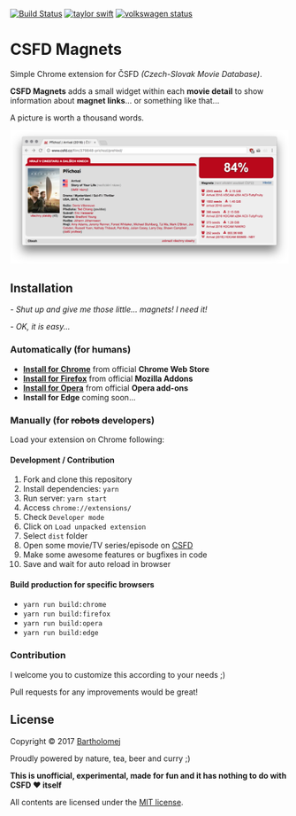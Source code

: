 [![Build Status](https://travis-ci.org/bartholomej/csfd-magnets.svg?branch=master)](https://travis-ci.org/bartholomej/csfd-magnets)
[![taylor swift](https://img.shields.io/badge/secured%20by-taylor%20swift-brightgreen.svg)](https://twitter.com/SwiftOnSecurity)
[![volkswagen status](https://auchenberg.github.io/volkswagen/volkswargen_ci.svg?v=1)](https://github.com/auchenberg/volkswagen)
# CSFD Magnets

Simple Chrome extension for ČSFD *(Czech-Slovak Movie Database)*.

**CSFD Magnets** adds a small widget within each **movie detail** to show information about **magnet links**... or something like that...

A picture is worth a thousand words.

![Screenshot](https://raw.githubusercontent.com/bartholomej/csfd-magnets/master/_assets/csfd-magnets-promo.png)

## Installation
_- Shut up and give me those little... magnets! I need it!_

_- OK, it is easy..._

### Automatically (for humans)

- **[Install for Chrome](https://chrome.google.com/webstore/detail/csfd-magnets/kkoccljoocknljaljhpifcnkmillmilo)** from official **Chrome Web Store**
- **[Install for Firefox](https://addons.mozilla.org/en-US/firefox/addon/csfd-magnets/)** from official **Mozilla Addons**
- **[Install for Opera](https://addons.opera.com/en/extensions/details/csfd-magnets/)** from official **Opera add-ons**
- **Install for Edge** coming soon...
### Manually (for ~~robots~~ developers)
Load your extension on Chrome following:

#### Development / Contribution
1. Fork and clone this repository
2. Install dependencies: `yarn`
3. Run server: `yarn start`
4. Access `chrome://extensions/`
5. Check `Developer mode`
6. Click on `Load unpacked extension`
7. Select `dist` folder
8. Open some movie/TV series/episode on [CSFD](https://www.csfd.cz/film/70049-mestecko-twin-peaks)
9. Make some awesome features or bugfixes in code
10. Save and wait for auto reload in browser

#### Build production for specific browsers
- `yarn run build:chrome`
- `yarn run build:firefox`
- `yarn run build:opera`
- `yarn run build:edge`

### Contribution
I welcome you to customize this according to your needs ;)

Pull requests for any improvements would be great!

## License

Copyright &copy; 2017 [Bartholomej](http://github.com/bartholomej)

Proudly powered by nature, tea, beer and curry ;)

**This is unofficial, experimental, made for fun and it has nothing to do with CSFD ❤️ itself** ️ ️

All contents are licensed under the [MIT license].

[MIT license]: LICENSE

